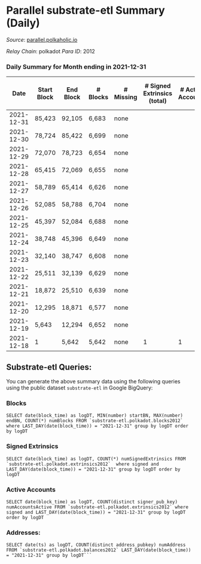 # Parallel substrate-etl Summary (Daily)

_Source_: [parallel.polkaholic.io](https://parallel.polkaholic.io)

*Relay Chain*: polkadot
*Para ID*: 2012



### Daily Summary for Month ending in 2021-12-31


| Date | Start Block | End Block | # Blocks | # Missing | # Signed Extrinsics (total) | # Active Accounts | # Addresses with Balances | # Events | # Transfers | # XCM Transfers In | # XCM Transfers Out |
| ---- | ----------- | --------- | -------- | --------- | --------------------------- | ----------------- | ------------------------- | -------- | ----------- | ------------------ | ------------------- |
| 2021-12-31 | 85,423 | 92,105 | 6,683 | none  |  |  | 7 | 13,373 |   |   |   |
| 2021-12-30 | 78,724 | 85,422 | 6,699 | none  |  |  | 7 | 13,405 |   |   |   |
| 2021-12-29 | 72,070 | 78,723 | 6,654 | none  |  |  | 7 | 13,311 |   |   |   |
| 2021-12-28 | 65,415 | 72,069 | 6,655 | none  |  |  | 7 | 13,317 |   |   |   |
| 2021-12-27 | 58,789 | 65,414 | 6,626 | none  |  |  | 7 | 13,259 |   |   |   |
| 2021-12-26 | 52,085 | 58,788 | 6,704 | none  |  |  | 7 | 13,415 |   |   |   |
| 2021-12-25 | 45,397 | 52,084 | 6,688 | none  |  |  |  | 13,382 |   |   |   |
| 2021-12-24 | 38,748 | 45,396 | 6,649 | none  |  |  | 7 | 13,305 |   |   |   |
| 2021-12-23 | 32,140 | 38,747 | 6,608 | none  |  |  | 7 | 13,223 |   |   |   |
| 2021-12-22 | 25,511 | 32,139 | 6,629 | none  |  |  | 7 | 13,264 |   |   |   |
| 2021-12-21 | 18,872 | 25,510 | 6,639 | none  |  |  | 7 | 13,285 |   |   |   |
| 2021-12-20 | 12,295 | 18,871 | 6,577 | none  |  |  |  | 13,161 |   |   |   |
| 2021-12-19 | 5,643 | 12,294 | 6,652 | none  |  |  | 7 | 13,310 |   |   |   |
| 2021-12-18 | 1 | 5,642 | 5,642 | none  | 1 | 1 | 7 | 11,291 |   |   |   |

## Substrate-etl Queries:
You can generate the above summary data using the following queries using the public dataset `substrate-etl` in Google BigQuery:


### Blocks
```
SELECT date(block_time) as logDT, MIN(number) startBN, MAX(number) endBN, COUNT(*) numBlocks FROM `substrate-etl.polkadot.blocks2012`  where LAST_DAY(date(block_time)) = "2021-12-31" group by logDT order by logDT
```


### Signed Extrinsics
```
SELECT date(block_time) as logDT, COUNT(*) numSignedExtrinsics FROM `substrate-etl.polkadot.extrinsics2012`  where signed and LAST_DAY(date(block_time)) = "2021-12-31" group by logDT order by logDT
```


### Active Accounts
```
SELECT date(block_time) as logDT, COUNT(distinct signer_pub_key) numAccountsActive FROM `substrate-etl.polkadot.extrinsics2012` where signed and LAST_DAY(date(block_time)) = "2021-12-31" group by logDT order by logDT
```


### Addresses:
```
SELECT date(ts) as logDT, COUNT(distinct address_pubkey) numAddress FROM `substrate-etl.polkadot.balances2012` LAST_DAY(date(block_time)) = "2021-12-31" group by logDT```

